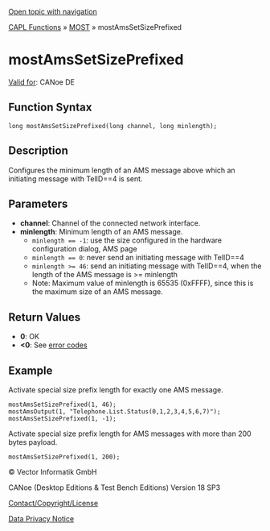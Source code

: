 [Open topic with navigation](../../../../../CANoeDEFamily.htm#Topics/CAPLFunctions/MOST/Functions/CAPLfunctionMOSTAmsSetSizePrefixed.md)

[CAPL Functions](../../CAPLfunctions.md) » [MOST](../CAPLfunctionsMOSTOverview.md) » mostAmsSetSizePrefixed

# mostAmsSetSizePrefixed

[Valid for](../../../Shared/FeatureAvailability.md): CANoe DE

## Function Syntax

```plaintext
long mostAmsSetSizePrefixed(long channel, long minlength);
```

## Description

Configures the minimum length of an AMS message above which an initiating message with TelID==4 is sent.

## Parameters

- **channel**: Channel of the connected network interface.
- **minlength**: Minimum length of an AMS message.
  - `minlength == -1`: use the size configured in the hardware configuration dialog, AMS page
  - `minlength == 0`: never send an initiating message with TelID==4
  - `minlength >= 46`: send an initiating message with TelID==4, when the length of the AMS message is >= minlength
  - Note: Maximum value of minlength is 65535 (0xFFFF), since this is the maximum size of an AMS message.

## Return Values

- **0**: OK
- **<0**: See [error codes](../CAPLfunctionsMOSTErrorCodes.md)

## Example

Activate special size prefix length for exactly one AMS message.

```plaintext
mostAmsSetSizePrefixed(1, 46);
mostAmsOutput(1, "Telephone.List.Status(0,1,2,3,4,5,6,7)");
mostAmsSetSizePrefixed(1, -1);
```

Activate special size prefix length for AMS messages with more than 200 bytes payload.

```plaintext
mostAmsSetSizePrefixed(1, 200);
```

© Vector Informatik GmbH

CANoe (Desktop Editions & Test Bench Editions) Version 18 SP3

[Contact/Copyright/License](../../../Shared/ContactCopyrightLicense.md)

[Data Privacy Notice](https://www.vector.com/int/en/company/get-info/privacy-policy/)
